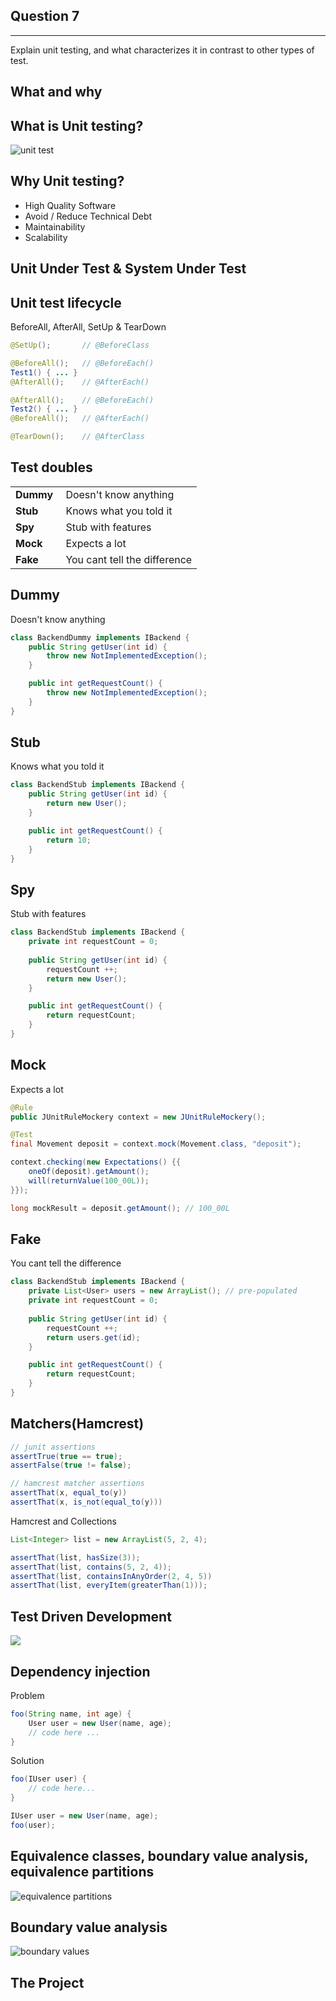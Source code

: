 <!-- slide -->
## Question 7

---
Explain unit testing, and what characterizes it
in contrast to other types of test.

<!-- slide -->

## What and why

<!-- slide --->

## What is Unit testing?
![unit test](../assets/utest-level.png)

<!-- slide -->

## Why Unit testing?
* High Quality Software
* Avoid / Reduce Technical Debt
* Maintainability
* Scalability

<!-- slide -->

## Unit Under Test & System Under Test

<!-- slide --->

## Unit test lifecycle
BeforeAll, AfterAll, SetUp & TearDown

```java
@SetUp();       // @BeforeClass

@BeforeAll();   // @BeforeEach()
Test1() { ... }
@AfterAll();    // @AfterEach()

@AfterAll();    // @BeforeEach()
Test2() { ... }
@BeforeAll();   // @AfterEach()

@TearDown();    // @AfterClass
```

<!-- slide --->

## Test doubles
|||
|---|---|
| **Dummy** | Doesn't know anything |
| **Stub** | Knows what you told it |
| **Spy** | Stub with features |
| **Mock** | Expects a lot |
| **Fake** | You cant tell the difference |

<!-- slide --->

## Dummy
Doesn't know anything
```java
class BackendDummy implements IBackend {
    public String getUser(int id) {
        throw new NotImplementedException();
    }

    public int getRequestCount() {
        throw new NotImplementedException();
    }
}  
```

<!-- slide --->

## Stub
Knows what you told it
```java
class BackendStub implements IBackend {
    public String getUser(int id) {
        return new User();
    }

    public int getRequestCount() {
        return 10;
    }
}  
```

<!-- slide --->

## Spy
Stub with features
```java
class BackendStub implements IBackend {
    private int requestCount = 0;
    
    public String getUser(int id) {
        requestCount ++;
        return new User();
    }

    public int getRequestCount() {
        return requestCount;
    }
}  
```

<!-- slide --->

## Mock
Expects a lot
```java
@Rule
public JUnitRuleMockery context = new JUnitRuleMockery();

@Test
final Movement deposit = context.mock(Movement.class, "deposit");

context.checking(new Expectations() {{
    oneOf(deposit).getAmount();
    will(returnValue(100_00L));
}});

long mockResult = deposit.getAmount(); // 100_00L
```

<!-- slide --->

## Fake
You cant tell the difference
```java
class BackendStub implements IBackend {
    private List<User> users = new ArrayList(); // pre-populated
    private int requestCount = 0;
    
    public String getUser(int id) {
        requestCount ++;
        return users.get(id);
    }

    public int getRequestCount() {
        return requestCount;
    }
}  
```

<!-- slide --->

## Matchers(Hamcrest)

```java
// junit assertions
assertTrue(true == true);
assertFalse(true != false);

// hamcrest matcher assertions
assertThat(x, equal_to(y))
assertThat(x, is_not(equal_to(y)))
```

Hamcrest and Collections
```java
List<Integer> list = new ArrayList(5, 2, 4);

assertThat(list, hasSize(3));
assertThat(list, contains(5, 2, 4));
assertThat(list, containsInAnyOrder(2, 4, 5))
assertThat(list, everyItem(greaterThan(1)));
```

<!-- slide --->

## Test Driven Development
![](https://i.imgur.com/TDqCuVd.png)

<!-- slide --->

## Dependency injection
Problem
```java
foo(String name, int age) {
    User user = new User(name, age);
    // code here ...
}
```

Solution
```java
foo(IUser user) {
    // code here...
}
```
```java
IUser user = new User(name, age);
foo(user);
```

<!-- slide -->

## Equivalence classes, boundary value analysis, equivalence partitions
![equivalence partitions](../assets/equivalence-partitions.png)  

<!-- slide --->

## Boundary value analysis
![boundary values](../assets/boundary-values.png)

<!-- slide -->

## The Project